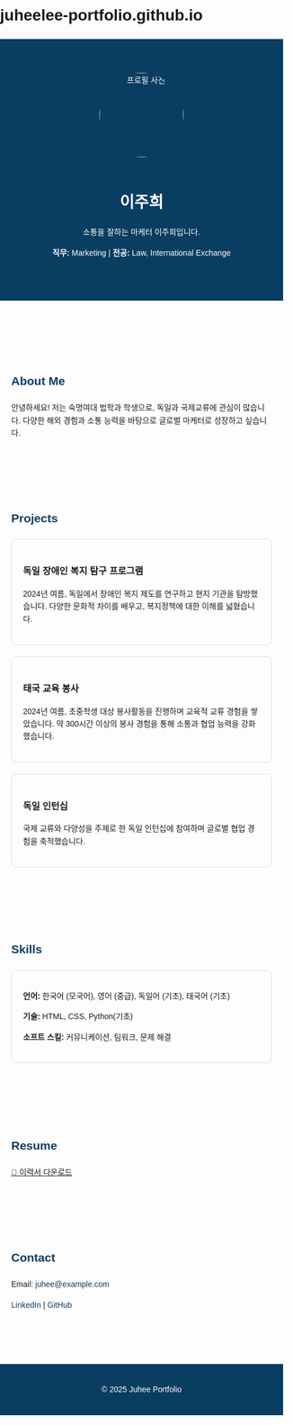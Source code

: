 # juheelee-portfolio.github.io
<!DOCTYPE html>
<html lang="ko">
<head>
  <meta charset="UTF-8">
  <meta name="viewport" content="width=device-width, initial-scale=1.0">
  <title>이주희 포트폴리오</title>
  <style>
    body { font-family: Arial, sans-serif; margin: 0; padding: 0; line-height: 1.6; }
    header { background: #0a3d62; color: white; padding: 60px 20px; text-align: center; }
    header img { width: 150px; height: 150px; border-radius: 50%; margin-bottom: 20px; }
    section { padding: 40px 20px; max-width: 900px; margin: auto; }
    h2 { color: #0a3d62; margin-bottom: 20px; }
    .project, .skill { border: 1px solid #ddd; padding: 20px; margin: 20px 0; border-radius: 8px; }
    .contact a { color: #0a3d62; text-decoration: none; }
    footer { background: #0a3d62; color: white; text-align: center; padding: 20px; margin-top: 40px; }
  </style>
</head>
<body>

  <!-- 홈 -->
  <header>
    <img src="profile.jpg" alt="프로필 사진">
    <h1>이주희</h1>
    <p>소통을 잘하는 마케터 이주희입니다.</p>
    <p><strong>직무:</strong> Marketing | <strong>전공:</strong> Law, International Exchange</p>
  </header>

  <!-- 소개 -->
  <section>
    <h2>About Me</h2>
    <p>안녕하세요! 저는 숙명여대 법학과 학생으로, 독일과 국제교류에 관심이 많습니다.  
       다양한 해외 경험과 소통 능력을 바탕으로 글로벌 마케터로 성장하고 싶습니다.</p>
  </section>

  <!-- 프로젝트 -->
  <section>
    <h2>Projects</h2>
    <div class="project">
      <h3>독일 장애인 복지 탐구 프로그램</h3>
      <p>2024년 여름, 독일에서 장애인 복지 제도를 연구하고 현지 기관을 탐방했습니다.  
         다양한 문화적 차이를 배우고, 복지정책에 대한 이해를 넓혔습니다.</p>
    </div>
    <div class="project">
      <h3>태국 교육 봉사</h3>
      <p>2024년 여름, 초중학생 대상 봉사활동을 진행하며 교육적 교류 경험을 쌓았습니다.  
         약 300시간 이상의 봉사 경험을 통해 소통과 협업 능력을 강화했습니다.</p>
    </div>
    <div class="project">
      <h3>독일 인턴십</h3>
      <p>국제 교류와 다양성을 주제로 한 독일 인턴십에 참여하며 글로벌 협업 경험을 축적했습니다.</p>
    </div>
  </section>

  <!-- 스킬 -->
  <section>
    <h2>Skills</h2>
    <div class="skill">
      <p><strong>언어:</strong> 한국어 (모국어), 영어 (중급), 독일어 (기초), 태국어 (기초)</p>
      <p><strong>기술:</strong> HTML, CSS, Python(기초)</p>
      <p><strong>소프트 스킬:</strong> 커뮤니케이션, 팀워크, 문제 해결</p>
    </div>
  </section>

  <!-- 이력서 -->
  <section>
    <h2>Resume</h2>
    <p><a href="resume.pdf" target="_blank">📄 이력서 다운로드</a></p>
  </section>

  <!-- 연락처 -->
  <section class="contact">
    <h2>Contact</h2>
    <p>Email: <a href="mailto:juhee@example.com">juhee@example.com</a></p>
    <p><a href="https://www.linkedin.com/" target="_blank">LinkedIn</a> | 
       <a href="https://github.com/" target="_blank">GitHub</a></p>
  </section>

  <footer>
    <p>© 2025 Juhee Portfolio</p>
  </footer>

</body>
</html>
